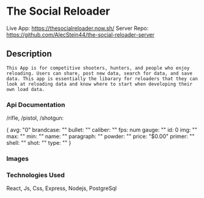# The Social Reloader
Live App: https://thesocialreloader.now.sh/
Server Repo: https://github.com/AlecStein44/the-social-reloader-server


## Description

    This App is for competitive shooters, hunters, and people who enjoy reloading. Users can share, post new data, search for data, and save data. This app is essentially the libarary for reloaders that they can look at reloading data and know where to start when developing their own load data.  
    
### Api Documentation
/rifle, /pistol, /shotgun:

{
    avg: "0"
    brandcase: ""
    bullet: ""
    caliber: ""
    fps: num
    gauge: ""
    id: 0
    img: ""
    max: ""
    min: ""
    name: ""
    paragraph: ""
    powder: ""
    price: "$0.00"
    primer: ""
    shell: ""
    shot: ""
    type: ""
}


### Images

    
    
### Technologies Used
React, Js, Css, Express, Nodejs, PostgreSql
